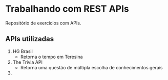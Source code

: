 # Trabalhando com REST APIs

Repositório de exercícios com APIs.

## APIs utilizadas

1. HG Brasil
    - Retorna o tempo em Teresina
1. The Trivia API
    - Retorna uma questão de múltipla escolha de conhecimentos gerais
1. 
